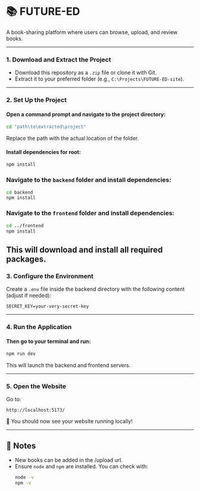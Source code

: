 # 📚 FUTURE-ED

A book-sharing platform where users can browse, upload, and review books.

---

### 1. Download and Extract the Project
- Download this repository as a `.zip` file or clone it with Git.
- Extract it to your preferred folder (e.g., `C:\Projects\FUTURE-ED-site`).

---

### 2. Set Up the Project

#### Open a command prompt and navigate to the project directory:
```bash
cd "path\to\extracted\project"
```
Replace the path with the actual location of the folder.

#### Install dependencies for root:
```bash
npm install
```
### Navigate to the `backend` folder and install dependencies:
```bash
cd backend
npm install
```

### Navigate to the `frontend` folder and install dependencies:
```bash
cd ../frontend
npm install
```

This will download and install all required packages.
---

### 3. Configure the Environment

Create a `.env` file inside the backend directory with the following content (adjust if needed):

```env
SECRET_KEY=your-very-secret-key
```

---

### 4. Run the Application

#### Then go to your terminal and run:
```bash
npm run dev
```

This will launch the backend and frontend servers.

---

### 5. Open the Website

Go to:

```
http://localhost:5173/
```

🎉 You should now see your website running locally!

---

## 💬 Notes

- New books can be added in the /upload url.
- Ensure `node` and `npm` are installed. You can check with:
  ```bash
  node -v
  npm -v
  ```
